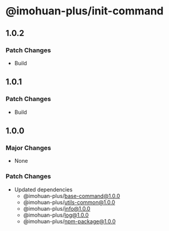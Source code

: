 # @imohuan-plus/init-command

## 1.0.2

### Patch Changes

- Build

## 1.0.1

### Patch Changes

- Build

## 1.0.0

### Major Changes

- None

### Patch Changes

- Updated dependencies
  - @imohuan-plus/base-command@1.0.0
  - @imohuan-plus/utils-common@1.0.0
  - @imohuan-plus/info@1.0.0
  - @imohuan-plus/log@1.0.0
  - @imohuan-plus/npm-package@1.0.0
